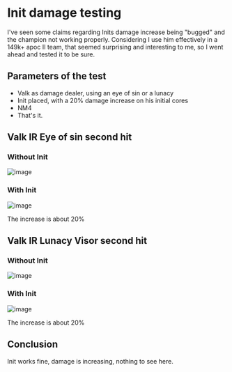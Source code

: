 # Init damage testing

I've seen some claims regarding Inits damage increase being "bugged" and the champion not working properly. Considering I use him effectively in a 149k+ apoc II team, that seemed surprising and interesting to me, so I went ahead and tested it to be sure.

## Parameters of the test

- Valk as damage dealer, using an eye of sin or a lunacy
- Init placed, with a 20% damage increase on his initial cores
- NM4
- That's it.

## Valk IR Eye of sin second hit

### Without Init

![image](https://github.com/user-attachments/assets/51de8c8e-ac5a-4b18-8647-07420df6987f)

### With Init

![image](https://github.com/user-attachments/assets/8ea62305-5c92-44f4-bd3b-66f93fbe5aa4)

The increase is about 20%

## Valk IR Lunacy Visor second hit


### Without Init

![image](https://github.com/user-attachments/assets/157f4138-0ad9-4b17-9a76-31e1ab5a0ccb)

### With Init

![image](https://github.com/user-attachments/assets/c67024a5-120f-4a2f-9be0-4dfc6e724e4e)

The increase is about 20%

## Conclusion

Init works fine, damage is increasing, nothing to see here.
